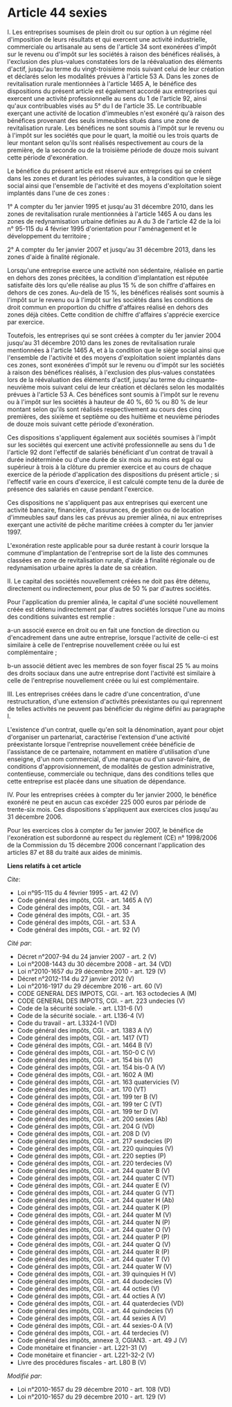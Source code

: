 # Article 44 sexies

I. Les entreprises soumises de plein droit ou sur option à un régime réel d'imposition de leurs résultats et qui exercent une
activité industrielle, commerciale ou artisanale au sens de l'article 34 sont exonérées d'impôt sur le revenu ou d'impôt sur
les sociétés à raison des bénéfices réalisés, à l'exclusion des plus-values constatées lors de la réévaluation des éléments
d'actif, jusqu'au terme du vingt-troisième mois suivant celui de leur création et déclarés selon les modalités prévues à
l'article 53 A. Dans les zones de revitalisation rurale mentionnées à l'article 1465 A, le bénéfice des dispositions du
présent article est également accordé aux entreprises qui exercent une activité professionnelle au sens du 1 de l'article 92,
ainsi qu'aux contribuables visés au 5° du I de l'article 35. Le contribuable exerçant une activité de location d'immeubles
n'est exonéré qu'à raison des bénéfices provenant des seuls immeubles situés dans une zone de revitalisation rurale. Les
bénéfices ne sont soumis à l'impôt sur le revenu ou à l'impôt sur les sociétés que pour le quart, la moitié ou les trois
quarts de leur montant selon qu'ils sont réalisés respectivement au cours de la première, de la seconde ou de la troisième
période de douze mois suivant cette période d'exonération. 

Le bénéfice du présent article est réservé aux entreprises qui se créent dans les zones et durant les périodes suivantes, à
la condition que le siège social ainsi que l'ensemble de l'activité et des moyens d'exploitation soient implantés dans l'une
de ces zones : 

1° A compter du 1er janvier 1995 et jusqu'au 31 décembre 2010, dans les zones de revitalisation rurale mentionnées à
l'article 1465 A ou dans les zones de redynamisation urbaine définies au A du 3 de l'article 42 de la loi n° 95-115 du 4
février 1995 d'orientation pour l'aménagement et le développement du territoire ; 

2° A compter du 1er janvier 2007 et jusqu'au 31 décembre 2013, dans les zones d'aide à finalité régionale. 

Lorsqu'une entreprise exerce une activité non sédentaire, réalisée en partie en dehors des zones précitées, la condition
d'implantation est réputée satisfaite dès lors qu'elle réalise au plus 15 % de son chiffre d'affaires en dehors de ces zones.
Au-delà de 15 %, les bénéfices réalisés sont soumis à l'impôt sur le revenu ou à l'impôt sur les sociétés dans les conditions
de droit commun en proportion du chiffre d'affaires réalisé en dehors des zones déjà citées. Cette condition de chiffre
d'affaires s'apprécie exercice par exercice. 

Toutefois, les entreprises qui se sont créées à compter du 1er janvier 2004 jusqu'au 31 décembre 2010 dans les zones de
revitalisation rurale mentionnées à l'article 1465 A, et à la condition que le siège social ainsi que l'ensemble de
l'activité et des moyens d'exploitation soient implantés dans ces zones, sont exonérées d'impôt sur le revenu ou d'impôt sur
les sociétés à raison des bénéfices réalisés, à l'exclusion des plus-values constatées lors de la réévaluation des éléments
d'actif, jusqu'au terme du cinquante-neuvième mois suivant celui de leur création et déclarés selon les modalités prévues à
l'article 53 A. Ces bénéfices sont soumis à l'impôt sur le revenu ou à l'impôt sur les sociétés à hauteur de 40 %, 60 % ou 80
% de leur montant selon qu'ils sont réalisés respectivement au cours des cinq premières, des sixième et septième ou des
huitième et neuvième périodes de douze mois suivant cette période d'exonération. 

Ces dispositions s'appliquent également aux sociétés soumises à l'impôt sur les sociétés qui exercent une activité
professionnelle au sens du 1 de l'article 92 dont l'effectif de salariés bénéficiant d'un contrat de travail à durée
indéterminée ou d'une durée de six mois au moins est égal ou supérieur à trois à la clôture du premier exercice et au cours
de chaque exercice de la période d'application des dispositions du présent article ; si l'effectif varie en cours d'exercice,
il est calculé compte tenu de la durée de présence des salariés en cause pendant l'exercice. 

Ces dispositions ne s'appliquent pas aux entreprises qui exercent une activité bancaire, financière, d'assurances, de gestion
ou de location d'immeubles sauf dans les cas prévus au premier alinéa, ni aux entreprises exerçant une activité de pêche
maritime créées à compter du 1er janvier 1997.

L'exonération reste applicable pour sa durée restant à courir lorsque la commune d'implantation de l'entreprise sort de la
liste des communes classées en zone de revitalisation rurale, d'aide à finalité régionale ou de redynamisation urbaine après
la date de sa création. 

II. Le capital des sociétés nouvellement créées ne doit pas être détenu, directement ou indirectement, pour plus de 50 % par
d'autres sociétés. 

Pour l'application du premier alinéa, le capital d'une société nouvellement créée est détenu indirectement par d'autres
sociétés lorsque l'une au moins des conditions suivantes est remplie : 

a-un associé exerce en droit ou en fait une fonction de direction ou d'encadrement dans une autre entreprise, lorsque
l'activité de celle-ci est similaire à celle de l'entreprise nouvellement créée ou lui est complémentaire ; 

b-un associé détient avec les membres de son foyer fiscal 25 % au moins des droits sociaux dans une autre entreprise dont
l'activité est similaire à celle de l'entreprise nouvellement créée ou lui est complémentaire. 

III. Les entreprises créées dans le cadre d'une concentration, d'une restructuration, d'une extension d'activités
préexistantes ou qui reprennent de telles activités ne peuvent pas bénéficier du régime défini au paragraphe I.

L'existence d'un contrat, quelle qu'en soit la dénomination, ayant pour objet d'organiser un partenariat, caractérise
l'extension d'une activité préexistante lorsque l'entreprise nouvellement créée bénéficie de l'assistance de ce partenaire,
notamment en matière d'utilisation d'une enseigne, d'un nom commercial, d'une marque ou d'un savoir-faire, de conditions
d'approvisionnement, de modalités de gestion administrative, contentieuse, commerciale ou technique, dans des conditions
telles que cette entreprise est placée dans une situation de dépendance. 

IV. Pour les entreprises créées à compter du 1er janvier 2000, le bénéfice exonéré ne peut en aucun cas excéder 225 000 euros
par période de trente-six mois. Ces dispositions s'appliquent aux exercices clos jusqu'au 31 décembre 2006. 

Pour les exercices clos à compter du 1er janvier 2007, le bénéfice de l'exonération est subordonné au respect du règlement
(CE) n° 1998/2006 de la Commission du 15 décembre 2006 concernant l'application des articles 87 et 88 du traité aux aides de
minimis.

**Liens relatifs à cet article**

_Cite_:

  - Loi n°95-115 du 4 février 1995 - art. 42 (V)
  - Code général des impôts, CGI. - art. 1465 A (V)
  - Code général des impôts, CGI. - art. 34
  - Code général des impôts, CGI. - art. 35
  - Code général des impôts, CGI. - art. 53 A
  - Code général des impôts, CGI. - art. 92 (V)

_Cité par_:

  - Décret n°2007-94 du 24 janvier 2007 - art. 2 (V)
  - Loi n°2008-1443 du 30 décembre 2008 - art. 34 (VD)
  - Loi n°2010-1657 du 29 décembre 2010 - art. 129 (V)
  - Décret n°2012-114 du 27 janvier 2012 (V)
  - Loi n°2016-1917 du 29 décembre 2016 - art. 60 (V)
  - CODE GENERAL DES IMPOTS, CGI. - art. 163 octodecies A (M)
  - CODE GENERAL DES IMPOTS, CGI. - art. 223 undecies (V)
  - Code de la sécurité sociale. - art. L131-6 (V)
  - Code de la sécurité sociale. - art. L136-4 (V)
  - Code du travail - art. L3324-1 (VD)
  - Code général des impôts, CGI. - art. 1383 A (V)
  - Code général des impôts, CGI. - art. 1417 (VT)
  - Code général des impôts, CGI. - art. 1464 B (V)
  - Code général des impôts, CGI. - art. 150-0 C (V)
  - Code général des impôts, CGI. - art. 154 bis (V)
  - Code général des impôts, CGI. - art. 154 bis-0 A (V)
  - Code général des impôts, CGI. - art. 1602 A (M)
  - Code général des impôts, CGI. - art. 163 quatervicies (V)
  - Code général des impôts, CGI. - art. 170 (VT)
  - Code général des impôts, CGI. - art. 199 ter B (V)
  - Code général des impôts, CGI. - art. 199 ter C (VT)
  - Code général des impôts, CGI. - art. 199 ter D (V)
  - Code général des impôts, CGI. - art. 200 sexies (Ab)
  - Code général des impôts, CGI. - art. 204 G (VD)
  - Code général des impôts, CGI. - art. 208 D (V)
  - Code général des impôts, CGI. - art. 217 sexdecies (P)
  - Code général des impôts, CGI. - art. 220 quinquies (V)
  - Code général des impôts, CGI. - art. 220 septies (P)
  - Code général des impôts, CGI. - art. 220 terdecies (V)
  - Code général des impôts, CGI. - art. 244 quater B (V)
  - Code général des impôts, CGI. - art. 244 quater C (VT)
  - Code général des impôts, CGI. - art. 244 quater E (V)
  - Code général des impôts, CGI. - art. 244 quater G (VT)
  - Code général des impôts, CGI. - art. 244 quater H (Ab)
  - Code général des impôts, CGI. - art. 244 quater K (P)
  - Code général des impôts, CGI. - art. 244 quater M (V)
  - Code général des impôts, CGI. - art. 244 quater N (P)
  - Code général des impôts, CGI. - art. 244 quater O (V)
  - Code général des impôts, CGI. - art. 244 quater P (P)
  - Code général des impôts, CGI. - art. 244 quater Q (V)
  - Code général des impôts, CGI. - art. 244 quater R (P)
  - Code général des impôts, CGI. - art. 244 quater T (V)
  - Code général des impôts, CGI. - art. 244 quater W (V)
  - Code général des impôts, CGI. - art. 39 quinquies H (V)
  - Code général des impôts, CGI. - art. 44 duodecies (V)
  - Code général des impôts, CGI. - art. 44 octies (V)
  - Code général des impôts, CGI. - art. 44 octies A (V)
  - Code général des impôts, CGI. - art. 44 quaterdecies (VD)
  - Code général des impôts, CGI. - art. 44 quindecies (V)
  - Code général des impôts, CGI. - art. 44 sexies A (V)
  - Code général des impôts, CGI. - art. 44 sexies-0 A (V)
  - Code général des impôts, CGI. - art. 44 terdecies (V)
  - Code général des impôts, annexe 3, CGIAN3. - art. 49 J (V)
  - Code monétaire et financier - art. L221-31 (V)
  - Code monétaire et financier - art. L221-32-2 (V)
  - Livre des procédures fiscales - art. L80 B (V)

_Modifié par_:

  - Loi n°2010-1657 du 29 décembre 2010 - art. 108 (VD)
  - Loi n°2010-1657 du 29 décembre 2010 - art. 129 (V)
